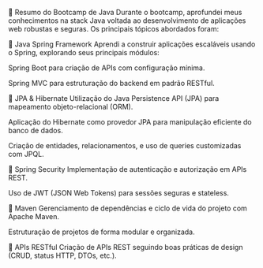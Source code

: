 🧠 Resumo do Bootcamp de Java
Durante o bootcamp, aprofundei meus conhecimentos na stack Java voltada ao desenvolvimento de aplicações web robustas e seguras. Os principais tópicos abordados foram:

🔹 Java Spring Framework
Aprendi a construir aplicações escaláveis usando o Spring, explorando seus principais módulos:

Spring Boot para criação de APIs com configuração mínima.

Spring MVC para estruturação do backend em padrão RESTful.

🔹 JPA & Hibernate
Utilização do Java Persistence API (JPA) para mapeamento objeto-relacional (ORM).

Aplicação do Hibernate como provedor JPA para manipulação eficiente do banco de dados.

Criação de entidades, relacionamentos, e uso de queries customizadas com JPQL.

🔹 Spring Security
Implementação de autenticação e autorização em APIs REST.

Uso de JWT (JSON Web Tokens) para sessões seguras e stateless.

🔹 Maven
Gerenciamento de dependências e ciclo de vida do projeto com Apache Maven.

Estruturação de projetos de forma modular e organizada.

🔹 APIs RESTful
Criação de APIs REST seguindo boas práticas de design (CRUD, status HTTP, DTOs, etc.).